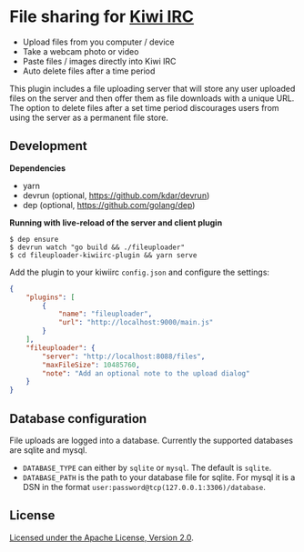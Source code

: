 # File sharing for [Kiwi IRC](https://kiwiirc.com)

* Upload files from you computer / device
* Take a webcam photo or video
* Paste files / images directly into Kiwi IRC
* Auto delete files after a time period

This plugin includes a file uploading server that will store any user uploaded files on the
server and then offer them as file downloads with a unique URL. The option to delete files
after a set time period discourages users from using the server as a permanent file store.

## Development

**Dependencies**
* yarn
* devrun (optional, https://github.com/kdar/devrun)
* dep (optional, https://github.com/golang/dep)

**Running with live-reload of the server and client plugin**
```console
$ dep ensure
$ devrun watch "go build && ./fileuploader"
$ cd fileuploader-kiwiirc-plugin && yarn serve
```

Add the plugin to your kiwiirc `config.json` and configure the settings:

```json
{
	"plugins": [
		{
			"name": "fileuploader",
			"url": "http://localhost:9000/main.js"
		}
	],
	"fileuploader": {
		"server": "http://localhost:8088/files",
		"maxFileSize": 10485760,
		"note": "Add an optional note to the upload dialog"
	}
}
```

## Database configuration
File uploads are logged into a database. Currently the supported databases are sqlite and mysql.

* `DATABASE_TYPE` can either by `sqlite` or `mysql`. The default is `sqlite`.
* `DATABASE_PATH` is the path to your database file for sqlite. For mysql it is a DSN in the format `user:password@tcp(127.0.0.1:3306)/database`.

## License

[ Licensed under the Apache License, Version 2.0](LICENSE).
